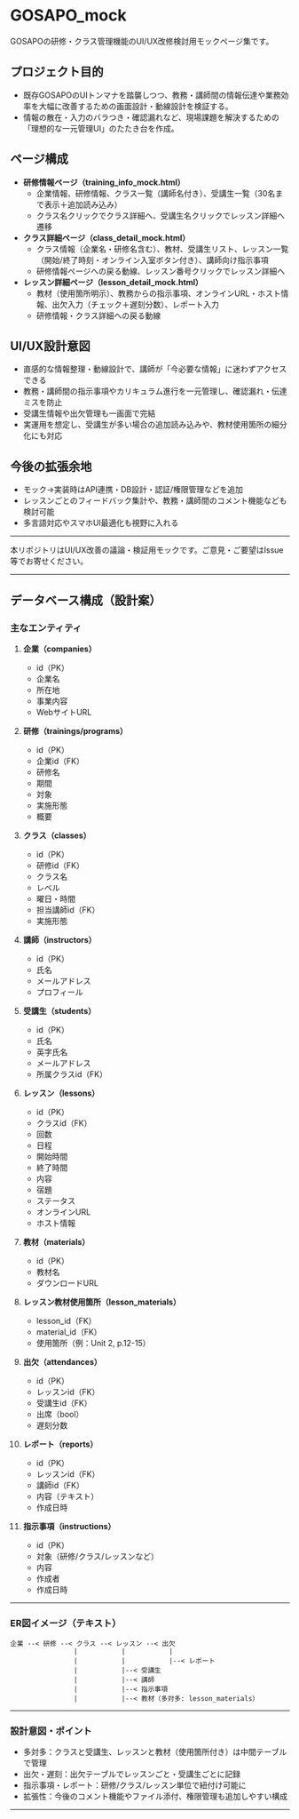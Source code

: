 # GOSAPO_mock

GOSAPOの研修・クラス管理機能のUI/UX改修検討用モックページ集です。

## プロジェクト目的
- 既存GOSAPOのUIトンマナを踏襲しつつ、教務・講師間の情報伝達や業務効率を大幅に改善するための画面設計・動線設計を検証する。
- 情報の散在・入力のバラつき・確認漏れなど、現場課題を解決するための「理想的な一元管理UI」のたたき台を作成。

## ページ構成
- **研修情報ページ（training_info_mock.html）**
  - 企業情報、研修情報、クラス一覧（講師名付き）、受講生一覧（30名まで表示＋追加読み込み）
  - クラス名クリックでクラス詳細へ、受講生名クリックでレッスン詳細へ遷移
- **クラス詳細ページ（class_detail_mock.html）**
  - クラス情報（企業名・研修名含む）、教材、受講生リスト、レッスン一覧（開始/終了時刻・オンライン入室ボタン付き）、講師向け指示事項
  - 研修情報ページへの戻る動線、レッスン番号クリックでレッスン詳細へ
- **レッスン詳細ページ（lesson_detail_mock.html）**
  - 教材（使用箇所明示）、教務からの指示事項、オンラインURL・ホスト情報、出欠入力（チェック＋遅刻分数）、レポート入力
  - 研修情報・クラス詳細への戻る動線

## UI/UX設計意図
- 直感的な情報整理・動線設計で、講師が「今必要な情報」に迷わずアクセスできる
- 教務・講師間の指示事項やカリキュラム進行を一元管理し、確認漏れ・伝達ミスを防止
- 受講生情報や出欠管理も一画面で完結
- 実運用を想定し、受講生が多い場合の追加読み込みや、教材使用箇所の細分化にも対応

## 今後の拡張余地
- モック→実装時はAPI連携・DB設計・認証/権限管理などを追加
- レッスンごとのフィードバック集計や、教務・講師間のコメント機能なども検討可能
- 多言語対応やスマホUI最適化も視野に入れる

---

本リポジトリはUI/UX改善の議論・検証用モックです。ご意見・ご要望はIssue等でお寄せください。

---

## データベース構成（設計案）

### 主なエンティティ

1. **企業（companies）**
   - id（PK）
   - 企業名
   - 所在地
   - 事業内容
   - WebサイトURL

2. **研修（trainings/programs）**
   - id（PK）
   - 企業id（FK）
   - 研修名
   - 期間
   - 対象
   - 実施形態
   - 概要

3. **クラス（classes）**
   - id（PK）
   - 研修id（FK）
   - クラス名
   - レベル
   - 曜日・時間
   - 担当講師id（FK）
   - 実施形態

4. **講師（instructors）**
   - id（PK）
   - 氏名
   - メールアドレス
   - プロフィール

5. **受講生（students）**
   - id（PK）
   - 氏名
   - 英字氏名
   - メールアドレス
   - 所属クラスid（FK）

6. **レッスン（lessons）**
   - id（PK）
   - クラスid（FK）
   - 回数
   - 日程
   - 開始時間
   - 終了時間
   - 内容
   - 宿題
   - ステータス
   - オンラインURL
   - ホスト情報

7. **教材（materials）**
   - id（PK）
   - 教材名
   - ダウンロードURL

8. **レッスン教材使用箇所（lesson_materials）**
   - lesson_id（FK）
   - material_id（FK）
   - 使用箇所（例：Unit 2, p.12-15）

9. **出欠（attendances）**
   - id（PK）
   - レッスンid（FK）
   - 受講生id（FK）
   - 出席（bool）
   - 遅刻分数

10. **レポート（reports）**
    - id（PK）
    - レッスンid（FK）
    - 講師id（FK）
    - 内容（テキスト）
    - 作成日時

11. **指示事項（instructions）**
    - id（PK）
    - 対象（研修/クラス/レッスンなど）
    - 内容
    - 作成者
    - 作成日時

---

### ER図イメージ（テキスト）

```
企業 --< 研修 --< クラス --< レッスン --< 出欠
                |           |           |
                |           |           |--< レポート
                |           |--< 受講生
                |           |--< 講師
                |           |--< 指示事項
                |           |--< 教材（多対多: lesson_materials）
```

---

### 設計意図・ポイント
- 多対多：クラスと受講生、レッスンと教材（使用箇所付き）は中間テーブルで管理
- 出欠・遅刻：出欠テーブルでレッスンごと・受講生ごとに記録
- 指示事項・レポート：研修/クラス/レッスン単位で紐付け可能に
- 拡張性：今後のコメント機能やファイル添付、権限管理も追加しやすい構成

--- 
